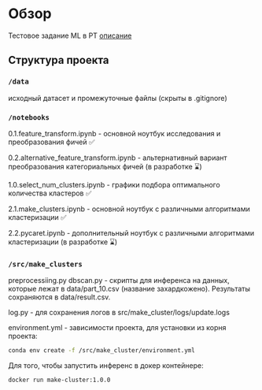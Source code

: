 # Обзор

Тестовое задание ML в PT [описание](https://github.com/zhuravlstrogo/harmful_http/blob/main/task.md)

## Структура проекта

### `/data`

исходный датасет и промежуточные файлы (скрыты в .gitignore)

### `/notebooks`

0.1.feature_transform.ipynb - основной ноутбук исследования и преобразования фичей :white_check_mark:

0.2.alternative_feature_transform.ipynb - альтернативный вариант преобразования категориальных фичей (в разработке :hourglass:)

1.0.select_num_clusters.ipynb - графики подбора оптимального количества кластеров :white_check_mark:

2.1.make_clusters.ipynb - основной ноутбук с различными алгоритмами кластеризации :white_check_mark:

2.2.pycaret.ipynb - дополнительный ноутбук с различными алгоритмами кластеризации (в разработке :hourglass:)

### `/src/make_clusters`
preprocessiing.py dbscan.py - скрипты для инференса на данных, которые лежат в data/part_10.csv (название захардкожено). Результаты сохраняются в data/result.csv.

log.py - для сохранения логов в src/make_cluster/logs/update.logs

environment.yml - зависимости проекта, для установки из корня проекта:

```bash
conda env create -f /src/make_cluster/environment.yml
```

Для того, чтобы запустить инференс в докер контейнере:

```bash 
docker run make-cluster:1.0.0
```
